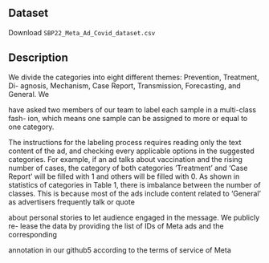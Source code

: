 ## Dataset

Download <code>SBP22_Meta_Ad_Covid_dataset.csv</code>

## Description
We divide the categories into eight different themes: Prevention, Treatment, Di-
agnosis, Mechanism, Case Report, Transmission, Forecasting, and General. We

have asked two members of our team to label each sample in a multi-class fash-
ion, which means one sample can be assigned to more or equal to one category.

The instructions for the labeling process requires reading only the text content
of the ad, and checking every applicable options in the suggested categories. For
example, if an ad talks about vaccination and the rising number of cases, the
category of both categories ‘Treatment’ and ‘Case Report’ will be filled with 1
and others will be filled with 0. As shown in statistics of categories in Table 1,
there is imbalance between the number of classes. This is because most of the
ads include content related to ‘General’ as advertisers frequently talk or quote

about personal stories to let audience engaged in the message. We publicly re-
lease the data by providing the list of IDs of Meta ads and the corresponding

annotation in our github5 according to the terms of service of Meta

